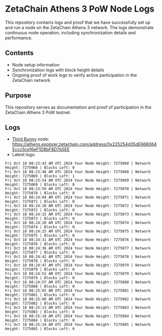 # ZetaChain Athens 3 PoW Node Logs
This repository contains logs and proof that we have successfully set up and run a node on the ZetaChain Athens 3 network. The logs demonstrate continuous node operation, including synchronization details and performance.

## Contents
- Node setup information
- Synchronization logs with block height details
- Ongoing proof of work logs to verify active participation in the ZetaChain network

## Purpose
This repository serves as documentation and proof of participation in the ZetaChain Athens 3 PoW testnet.

## Logs

- [Third Bunny](https://thirdbunny.xyz/) node: https://athens.explorer.zetachain.com/address/0x225254d35dE666064Eccc5ce16eF1D8bF8D7b5EE
- Latest logs:
```
Fri Oct 18 08:23:43 AM UTC 2024 Your Node Height: 7275068 | Network Height: 7275068 | Blocks Left: 0
Fri Oct 18 08:23:48 AM UTC 2024 Your Node Height: 7275068 | Network Height: 7275069 | Blocks Left: 1
Fri Oct 18 08:23:54 AM UTC 2024 Your Node Height: 7275069 | Network Height: 7275069 | Blocks Left: 0
Fri Oct 18 08:23:59 AM UTC 2024 Your Node Height: 7275070 | Network Height: 7275070 | Blocks Left: 0
Fri Oct 18 08:24:04 AM UTC 2024 Your Node Height: 7275071 | Network Height: 7275071 | Blocks Left: 0
Fri Oct 18 08:24:10 AM UTC 2024 Your Node Height: 7275072 | Network Height: 7275072 | Blocks Left: 0
Fri Oct 18 08:24:15 AM UTC 2024 Your Node Height: 7275073 | Network Height: 7275073 | Blocks Left: 0
Fri Oct 18 08:24:20 AM UTC 2024 Your Node Height: 7275074 | Network Height: 7275074 | Blocks Left: 0
Fri Oct 18 08:24:25 AM UTC 2024 Your Node Height: 7275075 | Network Height: 7275075 | Blocks Left: 0
Fri Oct 18 08:24:31 AM UTC 2024 Your Node Height: 7275076 | Network Height: 7275076 | Blocks Left: 0
Fri Oct 18 08:24:36 AM UTC 2024 Your Node Height: 7275077 | Network Height: 7275077 | Blocks Left: 0
Fri Oct 18 08:24:42 AM UTC 2024 Your Node Height: 7275078 | Network Height: 7275078 | Blocks Left: 0
Fri Oct 18 08:24:47 AM UTC 2024 Your Node Height: 7275079 | Network Height: 7275079 | Blocks Left: 0
Fri Oct 18 08:24:52 AM UTC 2024 Your Node Height: 7275079 | Network Height: 7275079 | Blocks Left: 0
Fri Oct 18 08:24:57 AM UTC 2024 Your Node Height: 7275080 | Network Height: 7275080 | Blocks Left: 0
Fri Oct 18 08:25:03 AM UTC 2024 Your Node Height: 7275081 | Network Height: 7275081 | Blocks Left: 0
Fri Oct 18 08:25:08 AM UTC 2024 Your Node Height: 7275082 | Network Height: 7275082 | Blocks Left: 0
Fri Oct 18 08:25:13 AM UTC 2024 Your Node Height: 7275083 | Network Height: 7275083 | Blocks Left: 0
Fri Oct 18 08:25:19 AM UTC 2024 Your Node Height: 7275084 | Network Height: 7275084 | Blocks Left: 0
Fri Oct 18 08:25:24 AM UTC 2024 Your Node Height: 7275085 | Network Height: 7275085 | Blocks Left: 0
```
